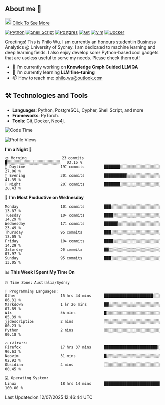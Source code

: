 ## About me 🤗

<a href="#"><img src="https://media.giphy.com/media/hvRJCLFzcasrR4ia7z/giphy.gif" width="20px" height="20px"></a> [Click To See More](https://codeboyphilo.github.io)

[![Python](https://img.shields.io/badge/python-3670A0?style=for-the-badge&logo=python&logoColor=ffdd54)](#)
[![Shell Script](https://img.shields.io/badge/shell_script-%23121011.svg?style=for-the-badge&logo=gnu-bash&logoColor=white)](#)
[![Postgres](https://img.shields.io/badge/postgres-%23316192.svg?style=for-the-badge&logo=postgresql&logoColor=white)](#)
[![Git](https://img.shields.io/badge/git-%23F05033.svg?style=for-the-badge&logo=git&logoColor=white)](#)
[![Vim](https://img.shields.io/badge/VIM-%2311AB00.svg?style=for-the-badge&logo=vim&logoColor=white)](#)
[![Docker](https://img.shields.io/badge/docker-%230db7ed.svg?style=for-the-badge&logo=docker&logoColor=white)](#)

Greetings! This is Philo Wu. I am currently an Honours student in Business Analytics \@ University of Sydney. I am dedicated to machine learning and deep learning fields. I also enjoy develop some Python-based cool gadgets that are ~~useless~~ useful to serve my needs. Please check them out!

- 🔭 I’m currently working on **Knowledge Graph Guided LLM QA**
- 🌱 I’m currently learning **LLM fine-tuning**
- 📫 How to reach me: philo_wu@outlook.com

## 🛠 Technologies and Tools
- **Languages**: Python, PostgreSQL, Cypher, Shell Script, and more
- **Frameworks**: PyTorch.
- **Tools**: Git, Docker, Neo4j.

<!--START_SECTION:waka-->
![Code Time](http://img.shields.io/badge/Code%20Time-872%20hrs%2047%20mins-blue)

![Profile Views](http://img.shields.io/badge/Profile%20Views-1-blue)

**I'm a Night 🦉** 

```text
🌞 Morning                23 commits          █░░░░░░░░░░░░░░░░░░░░░░░░   03.16 % 
🌆 Daytime                197 commits         ███████░░░░░░░░░░░░░░░░░░   27.06 % 
🌃 Evening                301 commits         ██████████░░░░░░░░░░░░░░░   41.35 % 
🌙 Night                  207 commits         ███████░░░░░░░░░░░░░░░░░░   28.43 % 
```
📅 **I'm Most Productive on Wednesday** 

```text
Monday                   101 commits         ███░░░░░░░░░░░░░░░░░░░░░░   13.87 % 
Tuesday                  104 commits         ████░░░░░░░░░░░░░░░░░░░░░   14.29 % 
Wednesday                171 commits         ██████░░░░░░░░░░░░░░░░░░░   23.49 % 
Thursday                 95 commits          ███░░░░░░░░░░░░░░░░░░░░░░   13.05 % 
Friday                   104 commits         ████░░░░░░░░░░░░░░░░░░░░░   14.29 % 
Saturday                 58 commits          ██░░░░░░░░░░░░░░░░░░░░░░░   07.97 % 
Sunday                   95 commits          ███░░░░░░░░░░░░░░░░░░░░░░   13.05 % 
```


📊 **This Week I Spent My Time On** 

```text
🕑︎ Time Zone: Australia/Sydney

💬 Programming Languages: 
Other                    15 hrs 44 mins      ██████████████████████░░░   86.31 % 
Markdown                 1 hr 26 mins        ██░░░░░░░░░░░░░░░░░░░░░░░   07.89 % 
Nix                      58 mins             █░░░░░░░░░░░░░░░░░░░░░░░░   05.39 % 
jjdescription            2 mins              ░░░░░░░░░░░░░░░░░░░░░░░░░   00.23 % 
Python                   2 mins              ░░░░░░░░░░░░░░░░░░░░░░░░░   00.18 % 

🔥 Editors: 
Firefox                  17 hrs 37 mins      ████████████████████████░   96.63 % 
Neovim                   31 mins             █░░░░░░░░░░░░░░░░░░░░░░░░   02.92 % 
Obsidian                 4 mins              ░░░░░░░░░░░░░░░░░░░░░░░░░   00.45 % 

💻 Operating System: 
Linux                    18 hrs 14 mins      █████████████████████████   100.00 % 
```


 Last Updated on 12/07/2025 12:46:44 UTC
<!--END_SECTION:waka-->

